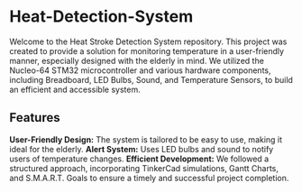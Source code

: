 # Heat-Detection-System
Welcome to the Heat Stroke Detection System repository. This project was created to provide a solution for monitoring temperature in a user-friendly manner, especially designed with the elderly in mind. We utilized the Nucleo-64 STM32 microcontroller and various hardware components, including Breadboard, LED Bulbs, Sound, and Temperature Sensors, to build an efficient and accessible system.

<h2>Features</h2> 

**User-Friendly Design:** The system is tailored to be easy to use, making it ideal for the elderly.
**Alert System:** Uses LED bulbs and sound to notify users of temperature changes.
**Efficient Development:** We followed a structured approach, incorporating TinkerCad simulations, Gantt Charts, and S.M.A.R.T. Goals to ensure a timely and successful project completion.
